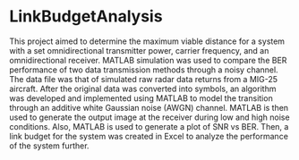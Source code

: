 # LinkBudgetAnalysis
This project aimed to determine the maximum viable distance for a system with a set omnidirectional transmitter power, carrier frequency, and an omnidirectional receiver. MATLAB simulation was used to compare the BER performance of two data transmission methods through a noisy channel. The data file was that of simulated raw radar data returns from a MIG-25 aircraft. After the original data was converted into symbols, an algorithm was developed and implemented using MATLAB to model the transition through an additive white Gaussian noise (AWGN) channel. MATLAB is then used to generate the output image at the receiver during low and high noise conditions. Also, MATLAB is used to generate a plot of SNR vs BER. Then, a link budget for the system was created in Excel to analyze the performance of the system further. 
